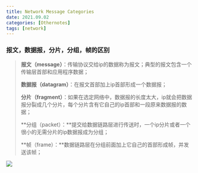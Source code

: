 ```yaml
---
title: Network Message Categories
date: 2021.09.02
categories: [Othernotes]
tags: [network]
---
```



### 报文，数据报，分片，分组，帧的区别

>**报文（message）**：传输协议交给ip的数据称为报文；典型的报文包含一个传输层首部和应用程序数据；
>
>**数据报（datagram）**：在报文首部加上ip首部形成一个数据报；
>
>**分片（fragment）**：如果在选定网络中，数据报的长度太大，ip就会把数据报分裂成几个分片，每个分片含有它自己的ip首部和一段原来数据报的数据；
>
>**分组（packet）：**提交给数据链路层进行传送时，一个ip分片或者一个很小的无需分片的ip数据报成为分组；
>
>**帧（frame）：**数据链路层在分组前面加上它自己的首部形成帧，并发送该帧；

<p align="left">
  <img src="../.images/2020040109441427.png">
</p>